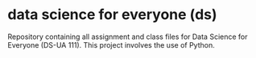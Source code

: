 # data science for everyone (ds)
Repository containing all assignment and class files for Data Science for Everyone (DS-UA 111). This project involves the use of Python.
